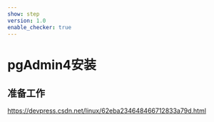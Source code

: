 ```yaml
---
show: step
version: 1.0
enable_checker: true
---
```


# pgAdmin4安装

## 准备工作

https://devpress.csdn.net/linux/62eba234648466712833a79d.html
